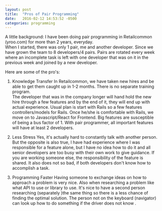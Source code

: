 ```yaml
---
layout: post
title:  "Pros of Pair Programming"
date:   2016-02-12 14:53:52 -0500
categories: programming
---
```


A little background:  I have been doing pair programming in Retailcommon (yroo.com) for more than 2 years, everyday.  
When I started, there was only 1 pair, me and another developer.  Since we have grown the team to 8 developers/4 pairs.
Pairs are rotated every week where an incomplete task is left with one developer that was on it in the previous week and joined
by a new developer.

Here are some of the pro's:

1) Knowledge Transfer
In Retailcommon, we have taken new hires and be able to get them caught up in 1-2 months.  There is no separate training program.  
The developer that was in the company longer will hand hold the new hire through a few features and by the end of it, they will end
up with actual experience.  Usual plan is start with Rails so a few features controllers/models for Rails.  Once he/she is comfortable
with Rails, we move on to Javascript/React for Frontend.
Big features are susceptible of being a bus factor of 1.  With pair programmer, all important features will have at least 2 developers.

2) Less Stress
Yes, it's actually hard to constantly talk with another person.  But the opposite is also true, I have had experience where I was responsible
for a feature alone, but I have no idea how to do it and all senior developers are too busy with their own work to give guidance.  If you are
working someone else, the responsibility of the feature is shared.  It also does not so bad, if both developers don't know how to accomplish
a task.

3) Programming Faster
Having someone to exchange ideas on how to approach a problem is very nice. Also when researching a problem like what API to use or library to use.
It's nice to have a second person researching (separately )the same thing so there is a less chance of finding the optimal solution.  The person
not on the keyboard (navigator) can look up how to do something if the driver does not know .

